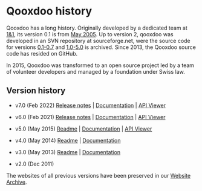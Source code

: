 # Qooxdoo history

Qooxdoo has a long history. Originally developed by a dedicated
team at [1&1](https://www.1und1.de/), its version 0.1 is from [May
2005](https://sourceforge.net/projects/qooxdoo/files/qooxdoo-legacy/0.1/).
Up to version 2, qooxdoo was developed in an SVN repository
at sourceforge.net, were the source code for versions
[0.1-0.7](https://sourceforge.net/projects/qooxdoo/files/qooxdoo-legacy/) and
[1.0-5.0](https://sourceforge.net/projects/qooxdoo/files/qooxdoo-current/)
is archived. Since 2013, the Qooxdoo source code has resided on GitHub.

In 2015, Qooxdoo was transformed to an open source project led by a team of
volunteer developers and managed by a foundation under Swiss law. 

## Version history
- v7.0 (Feb 2022) [Release notes](release-notes.7.0.md) 
  | [Documentation](https://qooxdoo.org/documentation/v7.0/#/)
  | [API Viewer](https://qooxdoo.org/qxl.apiviewer/v7.0/)

- v6.0 (Feb 2021) [Release notes](release-notes.6.0.md) 
  | [Documentation](https://qooxdoo.org/documentation/6.0/#/)
  | [API Viewer](https://qooxdoo.org/qxl.apiviewer/6.0/)
  
- v5.0 (May 2015) [Readme](https://github.com/qooxdoo/qooxdoo/blob/branch_5_0_x/readme.rst) 
  | [Documentation](https://archive.qooxdoo.org/5.0.2)
  | [API Viewer](https://archive.qooxdoo.org/5.0.2/api/#qx)

- v4.0 (May 2014) [Readme](https://github.com/qooxdoo/qooxdoo/blob/branch_4_0_x/readme.rst) 
  | [Documentation](https://archive.qooxdoo.org/4.0.2)

- v3.0 (May 2013) [Readme](https://github.com/qooxdoo/qooxdoo/blob/branch_3_0_x/readme.rst) 
  | [Documentation](https://archive.qooxdoo.org/3.0.2)

- v2.0 (Dec 2011)

The websites of all previous versions have been preserved in our
[Website Archive](https://github.com/qooxdoo/website-archive).
